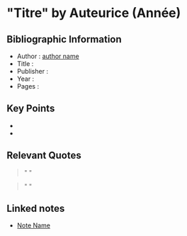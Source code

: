 # "Titre" by Auteurice (Année)

## Bibliographic Information
- Author : [author name](link)
- Title : 
- Publisher : 
- Year : 
- Pages : 

## Key Points
-
-
## Relevant Quotes
> " " 

> " " 

## Linked notes 
- [Note Name](link)